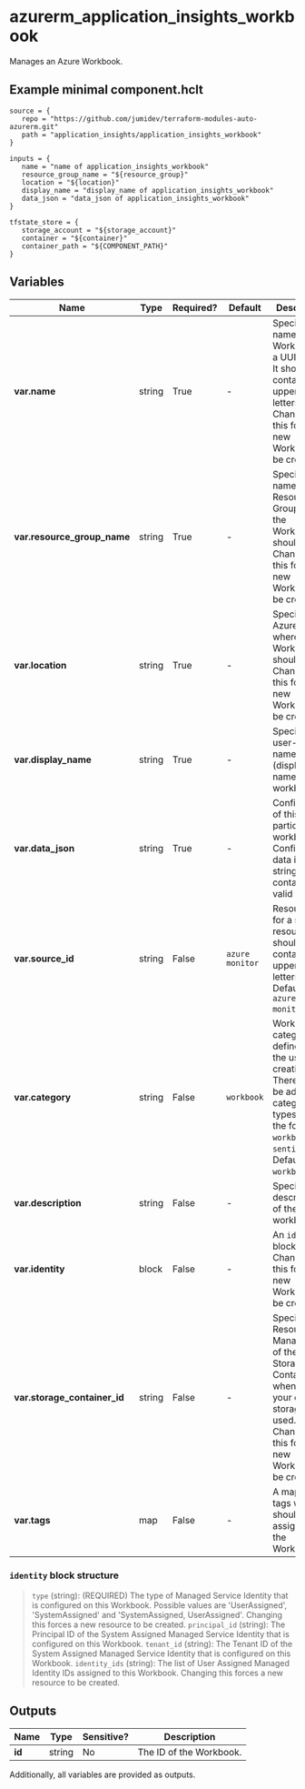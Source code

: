# azurerm_application_insights_workbook

Manages an Azure Workbook.

## Example minimal component.hclt

```hcl
source = {
   repo = "https://github.com/jumidev/terraform-modules-auto-azurerm.git" 
   path = "application_insights/application_insights_workbook" 
}

inputs = {
   name = "name of application_insights_workbook" 
   resource_group_name = "${resource_group}" 
   location = "${location}" 
   display_name = "display_name of application_insights_workbook" 
   data_json = "data_json of application_insights_workbook" 
}

tfstate_store = {
   storage_account = "${storage_account}" 
   container = "${container}" 
   container_path = "${COMPONENT_PATH}" 
}

```

## Variables

| Name | Type | Required? |  Default  |  Description |
| ---- | ---- | --------- |  ----------- | ----------- |
| **var.name** | string | True | -  |  Specifies the name of this Workbook as a UUID/GUID. It should not contain any uppercase letters. Changing this forces a new Workbook to be created. | 
| **var.resource_group_name** | string | True | -  |  Specifies the name of the Resource Group where the Workbook should exist. Changing this forces a new Workbook to be created. | 
| **var.location** | string | True | -  |  Specifies the Azure Region where the Workbook should exist. Changing this forces a new Workbook to be created. | 
| **var.display_name** | string | True | -  |  Specifies the user-defined name (display name) of the workbook. | 
| **var.data_json** | string | True | -  |  Configuration of this particular workbook. Configuration data is a string containing valid JSON. | 
| **var.source_id** | string | False | `azure monitor`  |  Resource ID for a source resource. It should not contain any uppercase letters. Defaults to `azure monitor`. | 
| **var.category** | string | False | `workbook`  |  Workbook category, as defined by the user at creation time. There may be additional category types beyond the following: `workbook`, `sentinel`. Defaults to `workbook`. | 
| **var.description** | string | False | -  |  Specifies the description of the workbook. | 
| **var.identity** | block | False | -  |  An `identity` block. Changing this forces a new Workbook to be created. | 
| **var.storage_container_id** | string | False | -  |  Specifies the Resource Manager ID of the Storage Container when bring your own storage is used. Changing this forces a new Workbook to be created. | 
| **var.tags** | map | False | -  |  A mapping of tags which should be assigned to the Workbook. | 

### `identity` block structure

> `type` (string): (REQUIRED) The type of Managed Service Identity that is configured on this Workbook. Possible values are 'UserAssigned', 'SystemAssigned' and 'SystemAssigned, UserAssigned'. Changing this forces a new resource to be created.
> `principal_id` (string): The Principal ID of the System Assigned Managed Service Identity that is configured on this Workbook.
> `tenant_id` (string): The Tenant ID of the System Assigned Managed Service Identity that is configured on this Workbook.
> `identity_ids` (string): The list of User Assigned Managed Identity IDs assigned to this Workbook. Changing this forces a new resource to be created.



## Outputs

| Name | Type | Sensitive? | Description |
| ---- | ---- | --------- | --------- |
| **id** | string | No  | The ID of the Workbook. | 

Additionally, all variables are provided as outputs.
